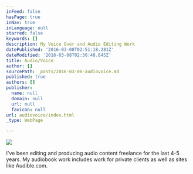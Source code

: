 ```yaml
---
inFeed: false
hasPage: true
inNav: true
inLanguage: null
starred: false
keywords: []
description: My Voice Over and Audio Editing Work
datePublished: '2016-03-08T02:51:18.281Z'
dateModified: '2016-03-08T02:50:48.845Z'
title: Audio/Voice
author: []
sourcePath: _posts/2016-03-08-audiovoice.md
published: true
authors: []
publisher:
  name: null
  domain: null
  url: null
  favicon: null
url: audiovoice/index.html
_type: WebPage

---
```

![](https://the-grid-user-content.s3-us-west-2.amazonaws.com/96df8f7c-f3a1-4646-9c38-2611ddd87ab6.png)

I've been editing and producing audio content freelance for the last 4-5 years. My audiobook work includes work for private clients as well as sites like Audible.com.